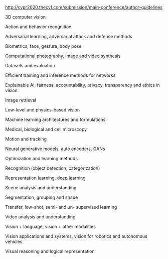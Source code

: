 http://cvpr2020.thecvf.com/submission/main-conference/author-guidelines

3D computer vision   

Action and behavior recognition   

Adversarial learning, adversarial attack and defense methods

Biometrics, face, gesture, body pose

Computational photography, image and video synthesis   

Datasets and evaluation   

Efficient training and inference methods for networks   

Explainable AI, fairness, accountability, privacy, transparency and ethics in vision   

Image retrieval   

Low-level and physics-based vision   

Machine learning architectures and formulations   

Medical, biological and cell microscopy   

Motion and tracking   

Neural generative models, auto encoders, GANs  

Optimization and learning methods   

Recognition (object detection, categorization)   

Representation learning, deep learning   

Scene analysis and understanding   

Segmentation, grouping and shape   

Transfer, low-shot, semi- and un- supervised learning   

Video analysis and understanding   

Vision + language, vision + other modalities   

Vision applications and systems, vision for robotics and autonomous vehicles

Visual reasoning and logical representation